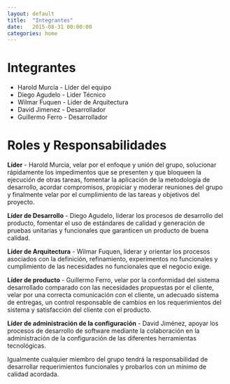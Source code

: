 ```yaml
---
layout: default
title:  "Integrantes"
date:   2015-08-31 00:00:00
categories: home
---
```


# Integrantes

- Harold Murcia - Lider del equipo
- Diego Agudelo - Lider Técnico
- Wilmar Fuquen - Lider de Arquitectura
- David Jimenez - Desarrollador
- Guillermo Ferro - Desarrollador


# Roles y Responsabilidades


**Líder** - Harold Murcia, velar por el enfoque y unión del grupo, solucionar rápidamente los impedimentos que se presenten y que bloqueen la ejecución de otras tareas, fomentar la aplicación de la metodología de desarrollo, acordar compromisos, propiciar y moderar reuniones del grupo y finalmente velar por el cumplimiento de las tareas y objetivos del proyecto.

**Líder de Desarrollo** - Diego Agudelo, liderar los procesos de desarrollo del producto, fomentar el uso de estándares de calidad y generación de pruebas unitarias y funcionales que garanticen un producto de buena calidad.

**Líder de Arquitectura** - Wilmar Fuquen, liderar y orientar los procesos asociados con la definición, refinamiento, experimentos no funcionales y cumplimiento de las necesidades no funcionales que el negocio exige. 

**Líder de producto** - Guillermo Ferro, velar por la conformidad del sistema desarrollado comparado con las necesidades propuestas por el cliente, velar por una correcta comunicación con el cliente, un adecuado sistema de entregas, un control responsable de cambios en los requerimientos del sistema y satisfacción del cliente con el producto.

**Líder de administración de la configuración** - David Jiménez, apoyar los procesos de desarrollo de software mediante la colaboración en la administración de la configuración de las diferentes herramientas tecnológicas.

Igualmente cualquier miembro del grupo tendrá la responsabilidad de desarrollar requerimientos funcionales y probarlos con un mínimo de calidad acordada.
